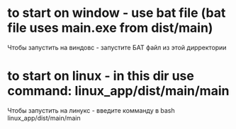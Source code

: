 # to start on window - use bat file (bat file uses main.exe from dist/main)
Чтобы запустить на виндовс - запустите БАТ файл из этой дирректории
# to start on linux - in this dir use command: linux_app/dist/main/main
Чтобы запустить на линукс - введите комманду в bash linux_app/dist/main/main
